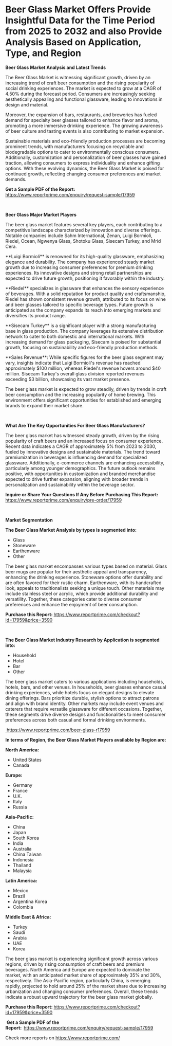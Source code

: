 <p><h1>Beer Glass Market Offers Provide Insightful Data for the Time Period from 2025 to 2032 and also Provide Analysis Based on Application, Type, and Region</h1></p><p><strong>Beer Glass Market Analysis and Latest Trends</strong></p>
<p><p>The Beer Glass Market is witnessing significant growth, driven by an increasing trend of craft beer consumption and the rising popularity of social drinking experiences. The market is expected to grow at a CAGR of 4.50% during the forecast period. Consumers are increasingly seeking aesthetically appealing and functional glassware, leading to innovations in design and material. </p><p>Moreover, the expansion of bars, restaurants, and breweries has fueled demand for specialty beer glasses tailored to enhance flavor and aroma, promoting a more immersive drinking experience. The growing awareness of beer culture and tasting events is also contributing to market expansion.</p><p>Sustainable materials and eco-friendly production processes are becoming prominent trends, with manufacturers focusing on recyclable and biodegradable options to cater to environmentally conscious consumers. Additionally, customization and personalization of beer glasses have gained traction, allowing consumers to express individuality and enhance gifting options. With these evolving dynamics, the Beer Glass Market is poised for continued growth, reflecting changing consumer preferences and market demands.</p></p>
<p><strong>Get a Sample PDF of the Report:&nbsp;</strong> <a href="https://www.reportprime.com/enquiry/request-sample/17959?utm_campaign=3069&utm_medium=2&utm_source=Github&utm_content=ia&utm_term=18032025&utm_id=beer-glass">https://www.reportprime.com/enquiry/request-sample/17959</a></p>
<p>&nbsp;</p>
<p><strong>Beer Glass Major Market Players</strong></p>
<p><p>The beer glass market features several key players, each contributing to a competitive landscape characterized by innovation and diverse offerings. Notable companies include Sahm International, Zenan, Luigi Bormioli, Riedel, Ocean, Ngwenya Glass, Shotoku Glass, Sisecam Turkey, and Mrid Cera.</p><p>**Luigi Bormioli** is renowned for its high-quality glassware, emphasizing elegance and durability. The company has experienced steady market growth due to increasing consumer preferences for premium drinking experiences. Its innovative designs and strong retail partnerships are expected to drive future growth, positioning it favorably within the industry.</p><p>**Riedel** specializes in glassware that enhances the sensory experience of beverages. With a solid reputation for product quality and craftsmanship, Riedel has shown consistent revenue growth, attributed to its focus on wine and beer glasses tailored to specific beverage types. Future growth is anticipated as the company expands its reach into emerging markets and diversifies its product range.</p><p>**Sisecam Turkey** is a significant player with a strong manufacturing base in glass production. The company leverages its extensive distribution network to cater to both domestic and international markets. With increasing demand for glass packaging, Sisecam is poised for substantial growth, focusing on sustainability and eco-friendly production methods.</p><p>**Sales Revenue**: While specific figures for the beer glass segment may vary, insights indicate that Luigi Bormioli's revenue has reached approximately $100 million, whereas Riedel's revenue hovers around $40 million. Sisecam Turkey's overall glass division reported revenues exceeding $3 billion, showcasing its vast market presence.</p><p>The beer glass market is expected to grow steadily, driven by trends in craft beer consumption and the increasing popularity of home brewing. This environment offers significant opportunities for established and emerging brands to expand their market share.</p></p>
<p>&nbsp;</p>
<p><strong>What Are The Key Opportunities For Beer Glass Manufacturers?</strong></p>
<p><p>The beer glass market has witnessed steady growth, driven by the rising popularity of craft beers and an increased focus on consumer experience. Recent data indicates a CAGR of approximately 5% from 2023 to 2030, fueled by innovative designs and sustainable materials. The trend toward premiumization in beverages is influencing demand for specialized glassware. Additionally, e-commerce channels are enhancing accessibility, particularly among younger demographics. The future outlook remains positive, with opportunities in customization and branded merchandise expected to drive further expansion, aligning with broader trends in personalization and sustainability within the beverage sector.</p></p>
<p><strong>Inquire or Share Your Questions If Any Before Purchasing This Report:</strong> <a href="https://www.reportprime.com/enquiry/pre-order/17959?utm_campaign=3069&utm_medium=2&utm_source=Github&utm_content=ia&utm_term=18032025&utm_id=beer-glass">https://www.reportprime.com/enquiry/pre-order/17959</a></p>
<p>&nbsp;</p>
<p><strong>Market Segmentation</strong></p>
<p><strong>The Beer Glass Market Analysis by types is segmented into:</strong></p>
<p><ul><li>Glass</li><li>Stoneware</li><li>Earthenware</li><li>Other</li></ul></p>
<p><p>The beer glass market encompasses various types based on material. Glass beer mugs are popular for their aesthetic appeal and transparency, enhancing the drinking experience. Stoneware options offer durability and are often favored for their rustic charm. Earthenware, with its handcrafted look, appeals to traditionalists seeking a unique touch. Other materials may include stainless steel or acrylic, which provide additional durability and versatility. Together, these categories cater to diverse consumer preferences and enhance the enjoyment of beer consumption.</p></p>
<p><strong>Purchase this Report:&nbsp;</strong><a href="https://www.reportprime.com/checkout?id=17959&price=3590&utm_campaign=3069&utm_medium=2&utm_source=Github&utm_content=ia&utm_term=18032025&utm_id=beer-glass">https://www.reportprime.com/checkout?id=17959&price=3590</a></p>
<p>&nbsp;</p>
<p><strong>The Beer Glass Market Industry Research by Application is segmented into:</strong></p>
<p><ul><li>Household</li><li>Hotel</li><li>Bar</li><li>Other</li></ul></p>
<p><p>The beer glass market caters to various applications including households, hotels, bars, and other venues. In households, beer glasses enhance casual drinking experiences, while hotels focus on elegant designs to elevate dining offerings. Bars prioritize durable, stylish options to attract patrons and align with brand identity. Other markets may include event venues and caterers that require versatile glassware for different occasions. Together, these segments drive diverse designs and functionalities to meet consumer preferences across both casual and formal drinking environments.</p></p>
<p><a href="https://www.reportprime.com/beer-glass-r17959?utm_campaign=3069&utm_medium=2&utm_source=Github&utm_content=ia&utm_term=18032025&utm_id=beer-glass">&nbsp;https://www.reportprime.com/beer-glass-r17959</a></p>
<p><strong>In terms of Region, the Beer Glass Market Players available by Region are:</strong></p>
<p>
    <p> <strong> North America: </strong>
        <ul>
            <li>United States</li>
            <li>Canada</li>
        </ul>
        </p> 
    <p> <strong> Europe: </strong>
        <ul>
            <li>Germany</li>
            <li>France</li>
            <li>U.K.</li>
            <li>Italy</li>
            <li>Russia</li>
        </ul>
        </p> 
    <p> <strong> Asia-Pacific: </strong>
        <ul>
            <li>China</li>
            <li>Japan</li>
            <li>South Korea</li>
            <li>India</li>
            <li>Australia</li>
            <li>China Taiwan</li>
            <li>Indonesia</li>
            <li>Thailand</li>
            <li>Malaysia</li>
        </ul>
        </p> 
    <p> <strong> Latin America: </strong>
        <ul>
            <li>Mexico</li>
            <li>Brazil</li>
            <li>Argentina Korea</li>
            <li>Colombia</li>
        </ul>
        </p> 
    <p> <strong> Middle East & Africa: </strong>
        <ul>
            <li>Turkey</li>
            <li>Saudi</li>
            <li>Arabia</li>
            <li>UAE</li>
            <li>Korea</li>
        </ul>
    </p>
    </p>
<p><p>The beer glass market is experiencing significant growth across various regions, driven by rising consumption of craft beers and premium beverages. North America and Europe are expected to dominate the market, with an anticipated market share of approximately 35% and 30%, respectively. The Asia-Pacific region, particularly China, is emerging rapidly, projected to hold around 25% of the market share due to increasing urbanization and changing consumer preferences. Overall, these trends indicate a robust upward trajectory for the beer glass market globally.</p></p>
<p><strong>Purchase this Report: </strong><a href="https://www.reportprime.com/checkout?id=17959&price=3590&utm_campaign=3069&utm_medium=2&utm_source=Github&utm_content=ia&utm_term=18032025&utm_id=beer-glass">https://www.reportprime.com/checkout?id=17959&price=3590</a></p>
<p>&nbsp;<strong>Get a Sample PDF of the Report:&nbsp;&nbsp;</strong><a href="https://www.reportprime.com/enquiry/request-sample/17959?utm_campaign=3069&utm_medium=2&utm_source=Github&utm_content=ia&utm_term=18032025&utm_id=beer-glass">https://www.reportprime.com/enquiry/request-sample/17959</a></p>
<p><strong></strong></p>
<p>Check more reports on <a href="https://www.reportprime.com/?utm_campaign=3069&utm_medium=2&utm_source=Github&utm_content=ia&utm_term=18032025&utm_id=beer-glass">https://www.reportprime.com/</a></p>